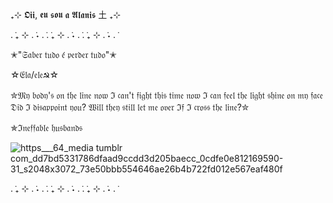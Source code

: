 ₊⊹ 𝕺𝖎𝖎, 𝖊𝖚 𝖘𝖔𝖚 𝖆 𝕬𝖑𝖆𝖓𝖎𝖘 土 ₊⊹

. ݁₊ ⊹ . ݁˖ . ݁. ݁₊ ⊹ . ݁˖ . ݁. ݁₊ ⊹ . ݁˖ . ݁

✭"𝔖𝔞𝔟𝔢𝔯 𝔱𝔲𝔡𝔬 𝔢́ 𝔭𝔢𝔯𝔡𝔢𝔯 𝔱𝔲𝔡𝔬"✭

☆𝔈𝔩𝔞/𝔢𝔩𝔢☭☆

✮𝔐𝔶 𝔟𝔬𝔡𝔶'𝔰 𝔬𝔫 𝔱𝔥𝔢 𝔩𝔦𝔫𝔢 𝔫𝔬𝔴 ℑ 𝔠𝔞𝔫'𝔱 𝔣𝔦𝔤𝔥𝔱 𝔱𝔥𝔦𝔰 𝔱𝔦𝔪𝔢 𝔫𝔬𝔴 ℑ 𝔠𝔞𝔫 𝔣𝔢𝔢𝔩 𝔱𝔥𝔢 𝔩𝔦𝔤𝔥𝔱 𝔰𝔥𝔦𝔫𝔢 𝔬𝔫 𝔪𝔶 𝔣𝔞𝔠𝔢 𝔇𝔦𝔡 ℑ 𝔡𝔦𝔰𝔞𝔭𝔭𝔬𝔦𝔫𝔱 𝔶𝔬𝔲? 𝔚𝔦𝔩𝔩 𝔱𝔥𝔢𝔶 𝔰𝔱𝔦𝔩𝔩 𝔩𝔢𝔱 𝔪𝔢 𝔬𝔳𝔢𝔯 ℑ𝔣 ℑ 𝔠𝔯𝔬𝔰𝔰 𝔱𝔥𝔢 𝔩𝔦𝔫𝔢?✮

✯ℑ𝔫𝔢𝔣𝔣𝔞𝔟𝔩𝔢 𝔥𝔲𝔰𝔟𝔞𝔫𝔡𝔰


![https___64_media tumblr com_dd7bd5331786dfaad9ccdd3d205baecc_0cdfe0e812169590-31_s2048x3072_73e50bbb554646ae26b4b722fd012e567eaf480f](https://github.com/user-attachments/assets/f11e95bd-b823-4fe9-985d-3a915abeff03)



. ݁₊ ⊹ . ݁˖ . ݁. ݁₊ ⊹ . ݁˖ . ݁. ݁₊ ⊹ . ݁˖ . ݁

